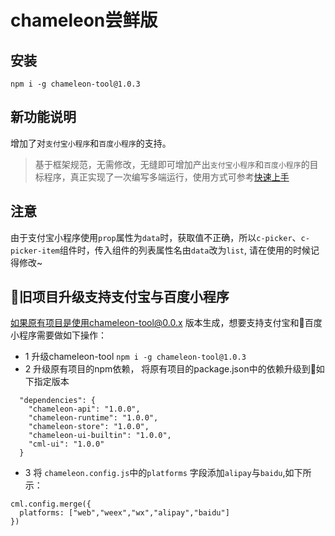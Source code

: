 # chameleon尝鲜版

## 安装

```
npm i -g chameleon-tool@1.0.3
```

## 新功能说明

增加了对`支付宝小程序`和`百度小程序`的支持。

> 基于框架规范，无需修改，无缝即可增加产出`支付宝小程序`和`百度小程序`的目标程序，真正实现了一次编写多端运行，使用方式可参考[快速上手](./quick_start/quick_start.html)

## 注意

由于支付宝小程序使用`prop`属性为`data`时，获取值不正确，所以`c-picker`、`c-picker-item`组件时，传入组件的列表属性名由`data`改为`list`, 请在使用的时候记得修改~

## 旧项目升级支持支付宝与百度小程序
如果原有项目是使用chameleon-tool@0.0.x 版本生成，想要支持支付宝和百度小程序需要做如下操作：
- 1 升级chameleon-tool `npm i -g chameleon-tool@1.0.3`
- 2 升级原有项目的npm依赖， 将原有项目的package.json中的依赖升级到如下指定版本
```
  "dependencies": {
    "chameleon-api": "1.0.0",
    "chameleon-runtime": "1.0.0",
    "chameleon-store": "1.0.0",
    "chameleon-ui-builtin": "1.0.0",
    "cml-ui": "1.0.0"
  }
```
- 3 将 `chameleon.config.js`中的`platforms` 字段添加`alipay`与`baidu`,如下所示：
```
cml.config.merge({
  platforms: ["web","weex","wx","alipay","baidu"]
})
```
